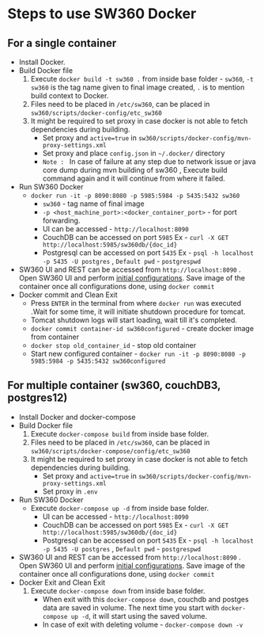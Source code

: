 # Steps to use SW360 Docker

## For a single container
* Install Docker.
* Build Docker file
    1. Execute `docker build -t sw360 .` from inside base folder - `sw360`, `-t sw360` is the tag name given to final image created, `.` is to mention build context to Docker.
    2. Files need to be placed in `/etc/sw360`, can be placed in `sw360/scripts/docker-config/etc_sw360`
    3. It might be required to set proxy in case docker is not able to fetch dependencies during building.
       * Set proxy and `active=true` in `sw360/scripts/docker-config/mvn-proxy-settings.xml`
       * Set proxy and place `config.json` in `~/.docker/` directory
       * `Note : ` In case of failure at any step due to network issue or java core dump during mvn building of sw360 , Execute build command again and it will continue from where it failed.
* Run SW360 Docker
    * `docker run -it -p 8090:8080 -p 5985:5984 -p 5435:5432 sw360`
       * `sw360` - tag name of final image
       * `-p <host_machine_port>:<docker_container_port>` - for port forwarding.
       * UI can be accessed - `http://localhost:8090`
       * CouchDB can be accessed on port `5985` Ex - `curl -X GET http://localhost:5985/sw360db/{doc_id}`
       * Postgresql can be accessed on port `5435` Ex - `psql -h localhost -p 5435 -U postgres` , `Default pwd` - `postgrespwd`
* SW360 UI and REST can be accessed from `http://localhost:8090` . Open SW360 UI and perform [initial configurations](https://github.com/eclipse/sw360/wiki/Deploy-Liferay7.3). Save image of the container once all configurations done, using `docker commit`
*  Docker commit and Clean Exit
    * Press `ENTER` in the terminal from where `docker run` was executed .Wait for some time, it will initiate shutdown procedure for tomcat.
    *  Tomcat shutdown logs will start loading, wait till it's completed.
    * `docker commit container-id sw360configured`  -  create docker image from container
    * `docker stop old_container_id`  - stop old container
    * Start new configured container - `docker run -it -p 8090:8080 -p 5985:5984 -p 5435:5432 sw360configured`

## For multiple container (sw360, couchDB3, postgres12)
* Install Docker and docker-compose
* Build Docker file
    1. Execute `docker-compose build` from inside base folder.
    2. Files need to be placed in `/etc/sw360`, can be placed in `sw360/scripts/docker-compose/config/etc_sw360`
    3. It might be required to set proxy in case docker is not able to fetch dependencies during building.
       * Set proxy and `active=true` in `sw360/scripts/docker-config/mvn-proxy-settings.xml`
       * Set proxy in `.env` 
* Run SW360 Docker
    * Execute `docker-compose up -d` from inside base folder.
       * UI can be accessed - `http://localhost:8090`
       * CouchDB can be accessed on port `5985` Ex - `curl -X GET http://localhost:5985/sw360db/{doc_id}`
       * Postgresql can be accessed on port `5435` Ex - `psql -h localhost -p 5435 -U postgres` , `Default pwd` - `postgrespwd`
* SW360 UI and REST can be accessed from `http://localhost:8090` . Open SW360 UI and perform [initial configurations](https://github.com/eclipse/sw360/wiki/Deploy-Liferay7.3). Save image of the container once all configurations done, using `docker commit`
* Docker Exit and Clean Exit
    1. Execute `docker-compose down` from inside base folder.
       * When exit with this `docker-compose down`, couchdb and postges data are saved in volume. The next time you start with `docker-compose up -d`, it will start using the saved volume.
       * In case of exit with deleting volume - `docker-compose down -v`
